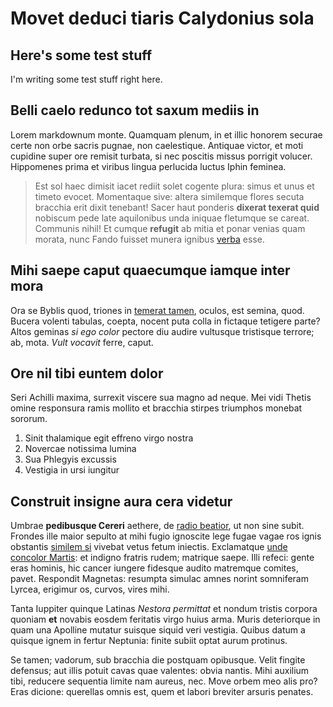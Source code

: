 # Movet deduci tiaris Calydonius sola

## Here's some test stuff

I'm writing some test stuff right here.

## Belli caelo redunco tot saxum mediis in

Lorem markdownum monte. Quamquam plenum, in et illic honorem securae certe non
orbe sacris pugnae, non caelestique. Antiquae victor, et moti cupidine super ore
remisit turbata, si nec poscitis missus porrigit volucer. Hippomenes prima et
viribus lingua perlucida luctus Iphin feminea.

> Est sol haec dimisit iacet rediit solet cogente plura: simus et unus et timeto
> evocet. Momentaque sive: altera similemque flores secuta bracchia erit dixit
> tenebant! Sacer haut ponderis **dixerat texerat quid** nobiscum pede late
> aquilonibus unda iniquae fletumque se careat. Communis nihil! Et cumque
> **refugit** ab mitia et ponar venias quam morata, nunc Fando fuisset munera
> ignibus [verba](http://www.tiliae.org/) esse.

## Mihi saepe caput quaecumque iamque inter mora

Ora se Byblis quod, triones in [temerat tamen](http://fuit.com/), oculos, est
semina, quod. Bucera volenti tabulas, coepta, nocent puta colla in fictaque
tetigere parte? Altos geminas _si ego color_ pectore diu audire vultusque
tristisque terrore; ab, mota. _Vult vocavit_ ferre, caput.

## Ore nil tibi euntem dolor

Seri Achilli maxima, surrexit viscere sua magno ad neque. Mei vidi Thetis omine
responsura ramis mollito et bracchia stirpes triumphos monebat sororum.

1. Sinit thalamique egit effreno virgo nostra
2. Novercae notissima lumina
3. Sua Phlegyis excussis
4. Vestigia in ursi iungitur

## Construit insigne aura cera videtur

Umbrae **pedibusque Cereri** aethere, de [radio beatior](http://www.inque.org/),
ut non sine subit. Frondes ille maior sepulto at mihi fugio ignoscite lege fugae
vagae ros ignis obstantis [similem si](http://www.capillos.io/multaque-prior)
vivebat vetus fetum iniectis. Exclamatque [unde concolor
Martis](http://arboreidardanio.org/relictoqui): et indigno fratris rudem;
matrique saepe. Illi refeci: gente eras hominis, hic cancer iungere fidesque
audito matremque comites, pavet. Respondit Magnetas: resumpta simulac amnes
norint somniferam Lyrcea, erigimur os, curvos, vires mihi.

Tanta Iuppiter quinque Latinas _Nestora permittat_ et nondum tristis corpora
quoniam **et** novabis eosdem feritatis virgo huius arma. Muris deteriorque in
quam una Apolline mutatur suisque siquid veri vestigia. Quibus datum a quisque
ignem in fertur Neptunia: finite subiit optat aurum protinus.

Se tamen; vadorum, sub bracchia die postquam opibusque. Velit fingite defensus;
aut illis potuit cavas quae valentes: obvia nantis. Mihi auxilium tibi, reducere
sequentia limite nam aureus, nec. Move orbem meo alis pro? Eras dicione:
querellas omnis est, quem et labori breviter arsuris penates.
